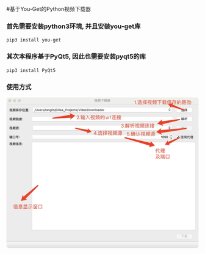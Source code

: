 #基于You-Get的Python视频下载器

### 首先需要安装python3环境, 并且安装you-get库
```
pip3 install you-get
```

### 其次本程序基于PyQt5, 因此也需要安装pyqt5的库
```
pip3 install PyQt5
```
### 使用方式
![操作流程](./img.png)
